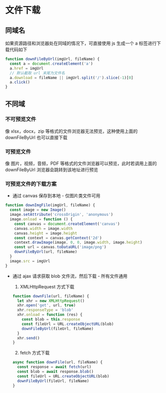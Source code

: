 # 文件下载

## 同域名

如果资源路径和浏览器处在同域的情况下，可直接使用 js 生成一个 a 标签进行下载代码如下

```js
function downFileByUrl(imgUrl, fileName) {
  const a = document.createElement('a')
  a.href = imgUrl
  // 默认截取 url 末尾为文件名
  a.download = fileName || imgUrl.split('/').slice(-1)[0]
  a.click()
}
```

## 不同域

### 不可预览文件

像 xlsx，docx，zip 等格式的文件浏览器无法预览，这种使用上面的 downFileByUrl 也可以直接下载

### 可预览文件

像 图片，视频，音频，PDF 等格式的文件浏览器可以预览，此时若调用上面的 downFileByUrl 浏览器会跳转到该地址进行预览

### 可预览文件的下载方案

- 通过 canvas 保存到本地 - 仅图片类文件可用

```js
function downImgFile(imgUrl, fileName) {
  const image = new Image()
  image.setAttribute('crossOrigin', 'anonymous')
  image.onload = function () {
    const canvas = document.createElement('canvas')
    canvas.width = image.width
    canvas.height = image.height
    const context = canvas.getContext('2d')
    context.drawImage(image, 0, 0, image.width, image.height)
    const url = canvas.toDataURL('image/png')
    downFileByUrl(url, fileName)
  }
  image.src = imgUrl
}
```

- 通过 ajax 请求获取 blob 文件流，然后下载 - 所有文件通用

  1. XMLHttpRequest 方式下载

  ```js
  function downFile(url, fileName) {
    let xhr = new XMLHttpRequest()
    xhr.open('get', url, true)
    xhr.responseType = 'blob'
    xhr.onload = function (res) {
      const blob = this.response
      const fileUrl = URL.createObjectURL(blob)
      downFileByUrl(fileUrl, fileName)
    }
    xhr.send()
  }
  ```

  2. fetch 方式下载

  ```js
  async function downFile(url, fileName) {
    const response = await fetch(url)
    const blob = await response.blob()
    const fileUrl = URL.createObjectURL(blob)
    downFileByUrl(fileUrl, fileName)
  }
  ```

